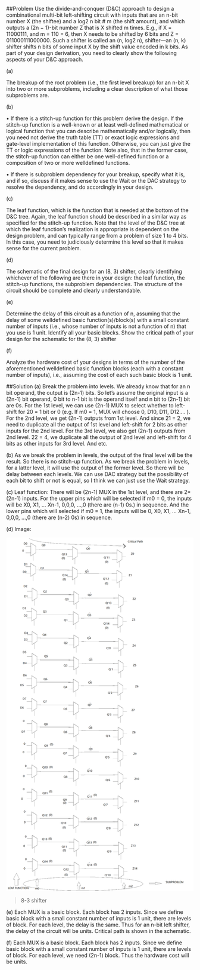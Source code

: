 ##Problem
Use the divide-and-conquer (D&C) approach to design a combinational multi-bit left-shifting circuit with inputs that are an n-bit number X (the shiftee) and a log2 n bit # m (the shift amount), and which outputs a (2n − 1)-bit number Z that is X shifted m times. E.g., if X = 11000111, and m = 110 = 6, then X needs to be shifted by 6 bits and Z = 011000111000000. Such a shifter is called an (n, log2 n), shifter—an (n, k) shifter shifts n bits of some input X by the shift value encoded in k bits. As part of your design derivation, you need to clearly show the following aspects of your D&C approach.

 (a)

  The breakup of the root problem (i.e., the first level breakup) for an n-bit X into two or more subproblems, including a clear description of what those subproblems are. 

 
(b)


 • If there is a stitch-up function for this problem derive the design. If the stitch-up function is a well-known or at least well-defined mathematical or logical function that you can describe mathematically and/or logically, then you need not derive the truth table (TT) or exact logic expressions and gate-level implementation of this function. Otherwise, you can just give the TT or logic expressions of the function. Note also, that in the former case, the stitch-up function can either be one well-defined function or a composition of two or more welldefined functions. 

 
• If there is subproblem dependency for your breakup, specify what it is, and if so, discuss if it makes sense to use the Wait or the DAC strategy to resolve the dependency, and do accordingly in your design. 


(c)

 The leaf function, which is the function that is needed at the bottom of the D&C tree. Again, the leaf function should be described in a similar way as specified for the stitch-up function. Note that the level of the D&C tree at which the leaf function’s realization is appropriate is dependent on the design problem, and can typically range from a problem of size 1 to 4 bits. In this case, you need to judiciously determine this level so that it makes sense for the current problem. 

 
(d)

 The schematic of the final design for an (8, 3) shifter, clearly identifying whichever of the following are there in your design: the leaf function, the stitch-up functions, the subproblem dependencies. The structure of the circuit should be complete and clearly understandable.

 
(e)

 Determine the delay of this circuit as a function of n, assuming that the delay of some welldefined basic function(s)/block(s) with a small constant number of inputs (i.e., whose number of inputs is not a function of n) that you use is 1 unit. Identify all your basic blocks. Show the critical path of your design for the schematic for the (8, 3) shifter 

 
(f)

 Analyze the hardware cost of your designs in terms of the number of the aforementioned welldefined basic function blocks (each with a constant number of inputs), i.e., assuming the cost of each such basic block is 1 unit. 




##Solution
(a)
Break the problem into  levels. We already know that for an n bit operand, the output is (2n-1) bits. So let’s assume the original input is a (2n-1) bit operand, 0 bit to n-1 bit is the operand itself and n bit to (2n-1) bit are 0s. For the 1st level, we can use (2n-1) MUX to select whether to left-shift for 20 = 1 bit or 0 (e.g. If m0 = 1, MUX will choose 0, D10, D11, D12…. ). For the 2nd level, we get (2n-1) outputs from 1st level. And since 21 = 2, we need to duplicate all the output of 1st level and left-shift for 2 bits as other inputs for the 2nd level. For the 3rd level, we also get (2n-1) outputs from 2nd level. 22 = 4, we duplicate all the output of 2nd level and left-shift for 4 bits as other inputs for 3rd level. And etc. 

(b)
As we break the problem in levels, the output of the final level will be the result. So there is no stitch-up function.
As we break the problem in levels, for a latter level, it will use the output of the former level. So there will be delay between each levels. We can use DAC strategy but the possibility of each bit to shift or not is equal, so I think we can just use the Wait strategy.

(c)
Leaf function: There will be (2n-1) MUX in the 1st level, and there are 2*(2n-1) inputs. For the upper pins which will be selected if m0 = 0, the inputs will be X0, X1, … Xn-1, 0,0,0, …,0 (there are
 (n-1) 0s.) in sequence. And the lower pins which will selected if m0 = 1, the inputs will be 0, X0, X1, … Xn-1, 0,0,0, …,0 (there are (n-2) 0s) in sequence. 

(d)
Image:

![](https://github.com/jessehui/Verilog_Practice/blob/master/Digital_Logic_Design/shifter.png)

> 8-3 shifter

(e)
Each MUX is a basic block. Each block has 2 inputs. Since we define basic block with a small constant number of inputs is 1 unit, there are  levels of block. For each level, the delay is the same. Thus for an n-bit left shifter, the delay of the circuit will be  units. Critical path is shown in the schematic. 

(f)
Each MUX is a basic block. Each block has 2 inputs. Since we define basic block with a small constant number of inputs is 1 unit, there are  levels of block. For each level, we need (2n-1) block. Thus the hardware cost will be  units.



